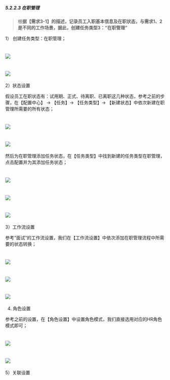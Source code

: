 ##### 5.2.2.3 在职管理

> 根**据【需求3-1】的描述，记录员工入职基本信息及在职状态，与需求1、2是不同的工作场景，据此，创建任务类型3：“在职管理”**

1） 创建任务类型：在职管理；

# ![](/assets/5.2.2.3在职管理-创建任务类型.png)

# ![](/assets/5.2.2.3在职管理-创建任务类型2.png)

2）状态设置

假设员工在职状态有：试用期、正式、待离职、已离职这几种状态，参考之前的步骤，在【配置中心】 → 【任务】→ 【任务类型】→ 【新建状态】中依次新建在职管理所需要的所有状态；

# ![](/assets/5.2.2.3在职管理-新建全局状态试用期.png)

# ![](/assets/5.2.2.3在职管理-新建全局状态.png)

然后为在职管理添加任务状态，在【任务类型】中找到新建的任务类型在职管理，点击配置并为其添加任务状态；

# ![](/assets/5.2.2.3在职管理-添加任务状态0.png)

# ![](/assets/5.2.2.3在职管理-添加任务状态.png)

# ![](/assets/5.2.2.3在职管理-添加任务状态2.png)

3）工作流设置

参考“面试”的工作流设置，我们在【工作流设置】中依次添加在职管理流程中所需要的状态转换；

# ![](/assets/5.2.2.3在职管理-状态流添加状态转换.png)

# ![](/assets/5.2.2.3在职管理-状态流添加状态转换2.png)

# ![](/assets/5.2.2.3在职管理-状态流添加状态转换3.png)

4) 角色设置

参考之前的设置，在【角色设置】中设置角色模式，我们直接选用对应的HR角色模式即可；

# ![](/assets/5.2.2角色模式-设置角色模式.png)

# ![](/assets/5.2.2角色模式-设置角色模式2.png)

5）关联设置


